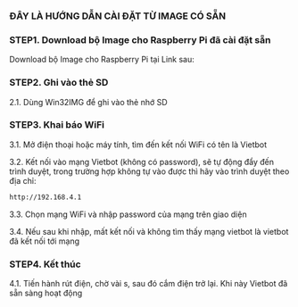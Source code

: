 ### ĐÂY LÀ HƯỚNG DẪN CÀI ĐẶT TỪ IMAGE CÓ SẴN

### STEP1. Download bộ Image cho Raspberry Pi đã cài đặt sẵn

Download bộ Image cho Raspberry Pi tại Link sau:

### STEP2. Ghi vào thẻ SD

2.1. Dùng Win32IMG để ghi vào thẻ nhớ SD

### STEP3. Khai báo WiFi
3.1. Mở điện thoại hoặc máy tính, tìm đến kết nối WiFi có tên là Vietbot

3.2. Kết nối vào mạng Vietbot (không có password), sẽ tự động đẩy đến trình duyệt, trong trường hợp không tự vào được thì hãy vào trình duyệt theo địa chỉ: 
```sh
http://192.168.4.1
```
3.3. Chọn mạng WiFi và nhập password của mạng trên giao diện

3.4. Nếu sau khi nhập, mất kết nối và không tìm thấy mạng vietbot là vietbot đã kết nối tới mạng


### STEP4. Kết thúc

4.1. Tiến hành rút điện, chờ vài s, sau đó cắm điện trở lại. Khi này Vietbot đã sẵn sàng hoạt động
